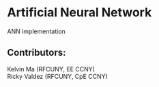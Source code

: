 # Artificial Neural Network 
ANN implementation 
## Contributors:
Kelvin Ma (RFCUNY, EE CCNY)  
Ricky Valdez (RFCUNY, CpE CCNY)
